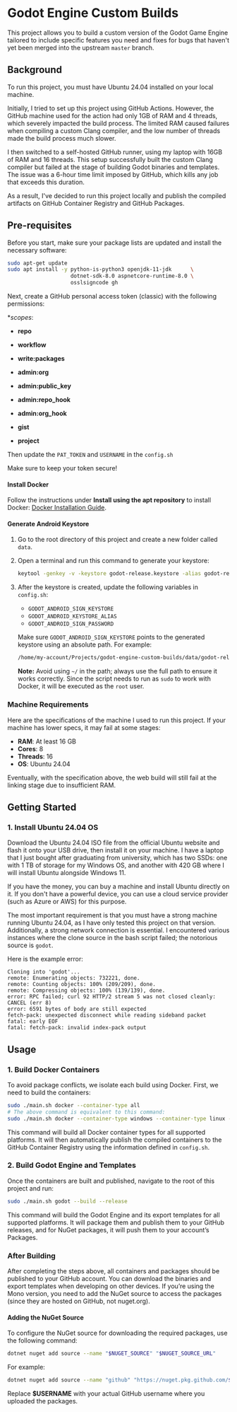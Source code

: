 # Godot Engine Custom Builds

This project allows you to build a custom version of the Godot Game Engine tailored to include specific features you need and fixes for bugs that haven't yet been merged into the upstream `master` branch.

## Background

To run this project, you must have Ubuntu 24.04 installed on your local machine.

Initially, I tried to set up this project using GitHub Actions. However, the GitHub machine used for the action had only 1GB of RAM and 4 threads, which severely impacted the build process. The limited RAM caused failures when compiling a custom Clang compiler, and the low number of threads made the build process much slower.

I then switched to a self-hosted GitHub runner, using my laptop with 16GB of RAM and 16 threads. This setup successfully built the custom Clang compiler but failed at the stage of building Godot binaries and templates. The issue was a 6-hour time limit imposed by GitHub, which kills any job that exceeds this duration.

As a result, I've decided to run this project locally and publish the compiled artifacts on GitHub Container Registry and GitHub Packages.

## Pre-requisites

Before you start, make sure your package lists are updated and install the necessary software:

```bash
sudo apt-get update
sudo apt install -y python-is-python3 openjdk-11-jdk      \
                    dotnet-sdk-8.0 aspnetcore-runtime-8.0 \
                    osslsigncode gh
```

Next, create a GitHub personal access token (classic) with the following permissions:

**scopes*:
  - **repo**

  - **workflow**

  - **write:packages**

  - **admin:org**
  - **admin:public_key**
  - **admin:repo_hook**
  - **admin:org_hook**

  - **gist**

  - **project**

Then update the `PAT_TOKEN` and `USERNAME` in the `config.sh`


Make sure to keep your token secure!


#### Install Docker

Follow the instructions under **Install using the apt repository** to install Docker: [Docker Installation Guide](https://docs.docker.com/engine/install/ubuntu/#install-using-the-repository).

#### Generate Android Keystore

1. Go to the root directory of this project and create a new folder called `data`.
2. Open a terminal and run this command to generate your keystore:

   ```bash
   keytool -genkey -v -keystore godot-release.keystore -alias godot-release -keyalg RSA -keysize 2048 -validity 10000
   ```

3. After the keystore is created, update the following variables in `config.sh`:
   - `GODOT_ANDROID_SIGN_KEYSTORE`
   - `GODOT_ANDROID_KEYSTORE_ALIAS`
   - `GODOT_ANDROID_SIGN_PASSWORD`

   Make sure `GODOT_ANDROID_SIGN_KEYSTORE` points to the generated keystore using an absolute path. For example:

   ```bash
   /home/my-account/Projects/godot-engine-custom-builds/data/godot-release.keystore
   ```

   **Note:** Avoid using `~/` in the path; always use the full path to ensure it works correctly. Since the script needs to run as `sudo` to work with Docker, it will be executed as the `root` user.

### Machine Requirements

Here are the specifications of the machine I used to run this project. If your machine has lower specs, it may fail at some stages:

- **RAM**: At least 16 GB
- **Cores**: 8
- **Threads**: 16
- **OS**: Ubuntu 24.04

Eventually, with the specification above, the web build will still fail at the linking stage due to insufficient RAM.

## Getting Started

### 1. Install Ubuntu 24.04 OS

Download the Ubuntu 24.04 ISO file from the official Ubuntu website and flash it onto your USB drive, then install it on your machine. I have a laptop that I just bought after graduating from university, which has two SSDs: one with 1 TB of storage for my Windows OS, and another with 420 GB where I will install Ubuntu alongside Windows 11.

If you have the money, you can buy a machine and install Ubuntu directly on it. If you don't have a powerful device, you can use a cloud service provider (such as Azure or AWS) for this purpose.

The most important requirement is that you must have a strong machine running Ubuntu 24.04, as I have only tested this project on that version. Additionally, a strong network connection is essential. I encountered various instances where the clone source in the bash script failed; the notorious source is `godot`.

Here is the example error:

```
Cloning into 'godot'...
remote: Enumerating objects: 732221, done.
remote: Counting objects: 100% (209/209), done.
remote: Compressing objects: 100% (139/139), done.
error: RPC failed; curl 92 HTTP/2 stream 5 was not closed cleanly: CANCEL (err 8)
error: 6591 bytes of body are still expected
fetch-pack: unexpected disconnect while reading sideband packet
fatal: early EOF
fatal: fetch-pack: invalid index-pack output
```


## Usage

### 1. Build Docker Containers

To avoid package conflicts, we isolate each build using Docker. First, we need to build the containers:

```bash
sudo ./main.sh docker --container-type all
# The above command is equivalent to this command:
sudo ./main.sh docker --container-type windows --container-type linux --container-type android --container-type ios --container-type osx --container-type web 
```

This command will build all Docker container types for all supported platforms. It will then automatically publish the compiled containers to the GitHub Container Registry using the information defined in `config.sh`.

### 2. Build Godot Engine and Templates

Once the containers are built and published, navigate to the root of this project and run:

```bash
sudo ./main.sh godot --build --release
```

This command will build the Godot Engine and its export templates for all supported platforms. It will package them and publish them to your GitHub releases, and for NuGet packages, it will push them to your account’s Packages.

### After Building

After completing the steps above, all containers and packages should be published to your GitHub account. You can download the binaries and export templates when developing on other devices. If you’re using the Mono version, you need to add the NuGet source to access the packages (since they are hosted on GitHub, not nuget.org).

#### Adding the NuGet Source

To configure the NuGet source for downloading the required packages, use the following command:

```bash
dotnet nuget add source --name "$NUGET_SOURCE" "$NUGET_SOURCE_URL"
```

For example:

```bash
dotnet nuget add source --name "github" "https://nuget.pkg.github.com/$USERNAME/index.json"
```

Replace **$USERNAME** with your actual GitHub username where you uploaded the packages.